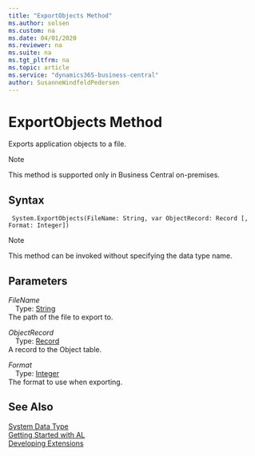 ```yaml
---
title: "ExportObjects Method"
ms.author: solsen
ms.custom: na
ms.date: 04/01/2020
ms.reviewer: na
ms.suite: na
ms.tgt_pltfrm: na
ms.topic: article
ms.service: "dynamics365-business-central"
author: SusanneWindfeldPedersen
---
```

[//]: # (START>DO_NOT_EDIT)
[//]: # (IMPORTANT:Do not edit any of the content between here and the END>DO_NOT_EDIT.)
[//]: # (Any modifications should be made in the .xml files in the ModernDev repo.)
# ExportObjects Method
Exports application objects to a file.

> [!NOTE]
> This method is supported only in Business Central on-premises.

## Syntax
```
 System.ExportObjects(FileName: String, var ObjectRecord: Record [, Format: Integer])
```
> [!NOTE]  
> This method can be invoked without specifying the data type name.  
## Parameters
*FileName*  
&emsp;Type: [String](../string/string-data-type.md)  
The path of the file to export to.
        
*ObjectRecord*  
&emsp;Type: [Record](../record/record-data-type.md)  
A record to the Object table.
        
*Format*  
&emsp;Type: [Integer](../integer/integer-data-type.md)  
The format to use when exporting.  



[//]: # (IMPORTANT: END>DO_NOT_EDIT)
## See Also
[System Data Type](system-data-type.md)  
[Getting Started with AL](../../devenv-get-started.md)  
[Developing Extensions](../../devenv-dev-overview.md)